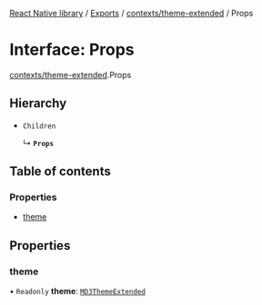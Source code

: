 [React Native library](../index.md) / [Exports](../modules.md) / [contexts/theme-extended](../modules/contexts_theme_extended.md) / Props

# Interface: Props

[contexts/theme-extended](../modules/contexts_theme_extended.md).Props

## Hierarchy

- `Children`

  ↳ **`Props`**

## Table of contents

### Properties

- [theme](contexts_theme_extended.Props.md#theme)

## Properties

### theme

• `Readonly` **theme**: [`MD3ThemeExtended`](types_react_native_paper.MD3ThemeExtended.md)
